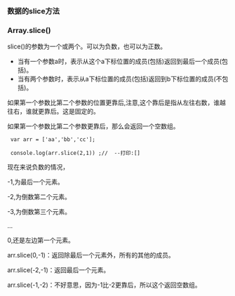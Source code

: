 ### 数据的slice方法

### Array.slice()

slice()的参数为一个或两个。可以为负数，也可以为正数。

* 当有一个参数a时，表示从这个a下标位置的成员(包括)返回到最后一个成员(包括)。
* 当有两个参数时，表示从a下标位置的成员(包括)返回到b下标位置的成员(不包括)。


如果第一个参数比第二个参数的位置更靠后,注意,这个靠后是指从左往右数，谁越往右，谁就更靠后。这是固定的。

如果第一个参数比第二个参数更靠后，那么会返回一个空数组。

```
 var arr = ['aa','bb','cc'];

 console.log(arr.slice(2,1)) ;//  --打印:[]
```

现在来说负数的情况，

-1,为最后一个元素。

-2,为倒数第二个元素。

-3,为倒数第三个元素。

...


0,还是左边第一个元素。


arr.slice(0,-1)：返回除最后一个元素外，所有的其他的成员。

arr.slice(-2,-1)：返回最后一个元素。

arr.slice(-1,-2)：不好意思，因为-1比-2更靠后，所以这个返回空数组。